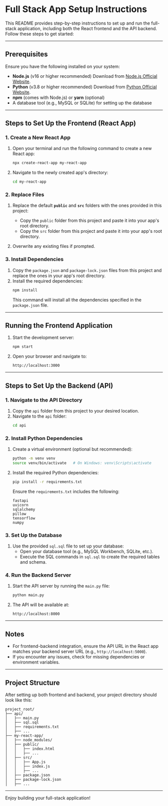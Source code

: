 # Full Stack App Setup Instructions

This README provides step-by-step instructions to set up and run the full-stack application, including both the React frontend and the API backend. Follow these steps to get started:

---

## Prerequisites
Ensure you have the following installed on your system:

- **Node.js** (v16 or higher recommended) 
  Download from [Node.js Official Website](https://nodejs.org/).
- **Python** (v3.8 or higher recommended)
  Download from [Python Official Website](https://www.python.org/).
- **npm** (comes with Node.js) or **yarn** (optional)
- A database tool (e.g., MySQL or SQLite) for setting up the database

---

## Steps to Set Up the Frontend (React App)

### 1. Create a New React App
1. Open your terminal and run the following command to create a new React app:
   ```bash
   npx create-react-app my-react-app
   ```
2. Navigate to the newly created app's directory:
   ```bash
   cd my-react-app
   ```

### 2. Replace Files
1. Replace the default **`public`** and **`src`** folders with the ones provided in this project:
   - Copy the `public` folder from this project and paste it into your app's root directory.
   - Copy the `src` folder from this project and paste it into your app's root directory.

2. Overwrite any existing files if prompted.

### 3. Install Dependencies
1. Copy the `package.json` and `package-lock.json` files from this project and replace the ones in your app's root directory.
2. Install the required dependencies:
   ```bash
   npm install
   ```
   This command will install all the dependencies specified in the `package.json` file.

---

## Running the Frontend Application
1. Start the development server:
   ```bash
   npm start
   ```
2. Open your browser and navigate to:
   ```
   http://localhost:3000
   ```

---

## Steps to Set Up the Backend (API)

### 1. Navigate to the API Directory
1. Copy the `api` folder from this project to your desired location.
2. Navigate to the `api` folder:
   ```bash
   cd api
   ```

### 2. Install Python Dependencies
1. Create a virtual environment (optional but recommended):
   ```bash
   python -m venv venv
   source venv/bin/activate   # On Windows: venv\Scripts\activate
   ```
2. Install the required Python dependencies:
   ```bash
   pip install -r requirements.txt
   ```
   Ensure the `requirements.txt` includes the following:
   ```
   fastapi
   uvicorn
   sqlalchemy
   pillow
   tensorflow
   numpy
   ```

### 3. Set Up the Database
1. Use the provided `sql.sql` file to set up your database:
   - Open your database tool (e.g., MySQL Workbench, SQLite, etc.).
   - Execute the SQL commands in `sql.sql` to create the required tables and schema.

### 4. Run the Backend Server
1. Start the API server by running the `main.py` file:
   ```bash
   python main.py
   ```
2. The API will be available at:
   ```
   http://localhost:8000
   ```

---

## Notes
- For frontend-backend integration, ensure the API URL in the React app matches your backend server URL (e.g., `http://localhost:5000`).
- If you encounter any issues, check for missing dependencies or environment variables.

---

## Project Structure
After setting up both frontend and backend, your project directory should look like this:
```
project_root/
├── api/
│   ├── main.py
│   ├── sql.sql
│   ├── requirements.txt
│   ├── ...
├── my-react-app/
│   ├── node_modules/
│   ├── public/
│   │   ├── index.html
│   │   ├── ...
│   ├── src/
│   │   ├── App.js
│   │   ├── index.js
│   │   ├── ...
│   ├── package.json
│   ├── package-lock.json
│   ├── ...
```
---

Enjoy building your full-stack application!

